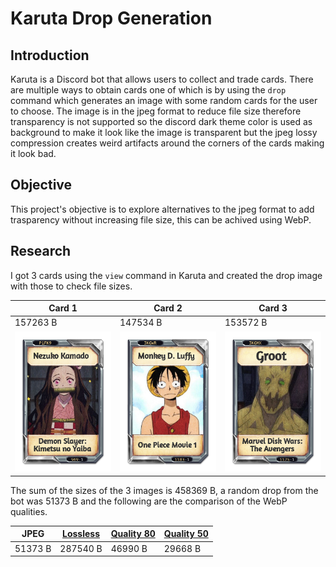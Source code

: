 # Karuta Drop Generation

## Introduction

Karuta is a Discord bot that allows users to collect and trade cards. There are multiple ways to
obtain cards one of which is by using the `drop` command which generates an image with some random
cards for the user to choose. The image is in the jpeg format to reduce file size therefore
transparency is not supported so the discord dark theme color is used as background to make it look
like the image is transparent but the jpeg lossy compression creates weird artifacts around the corners
of the cards making it look bad.

## Objective

This project's objective is to explore alternatives to the jpeg format to add trasparency without
increasing file size, this can be achived using WebP.

## Research

I got 3 cards using the `view` command in Karuta and created the drop image with those to check file
sizes.

| Card 1 | Card 2 | Card 3 |
| --- | --- | --- |
| 157263 B | 147534 B | 153572 B |
| ![First card](.github/resources/input1.png) | ![Second card](.github/resources/input2.png) | ![Third card](.github/resources/input3.png) |

The sum of the sizes of the 3 images is 458369 B, a random drop from the bot was 51373 B and the
following are the comparison of the WebP qualities.

| JPEG | [Lossless](.github/resources/output-lossless.webp) | [Quality 80](.github/resources/output-q80.webp) | [Quality 50](.github/resources/output-q50.webp) |
| --- | --- | --- | --- |
| 51373 B | 287540 B | 46990 B | 29668 B |
